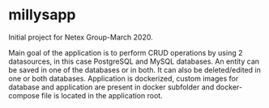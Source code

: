 # millysapp
Initial project for Netex Group-March 2020.

Main goal of the application is to perform CRUD operations by using 2 datasources, in this case PostgreSQL and MySQL databases. 
An entity can be saved in one of the databases or in both. It can also be deleted/edited in one or both databases.
Application is dockerized, custom images for database and application are present in docker subfolder and docker-compose file is located in the application root.
